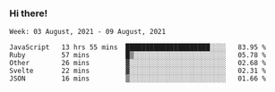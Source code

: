 ### Hi there!

<!--START_SECTION:waka-->
```text
Week: 03 August, 2021 - 09 August, 2021

JavaScript   13 hrs 55 mins  █████████████████████░░░░   83.95 % 
Ruby         57 mins         █▒░░░░░░░░░░░░░░░░░░░░░░░   05.78 % 
Other        26 mins         ▓░░░░░░░░░░░░░░░░░░░░░░░░   02.68 % 
Svelte       22 mins         ▓░░░░░░░░░░░░░░░░░░░░░░░░   02.31 % 
JSON         16 mins         ▒░░░░░░░░░░░░░░░░░░░░░░░░   01.66 % 
```
<!--END_SECTION:waka-->
